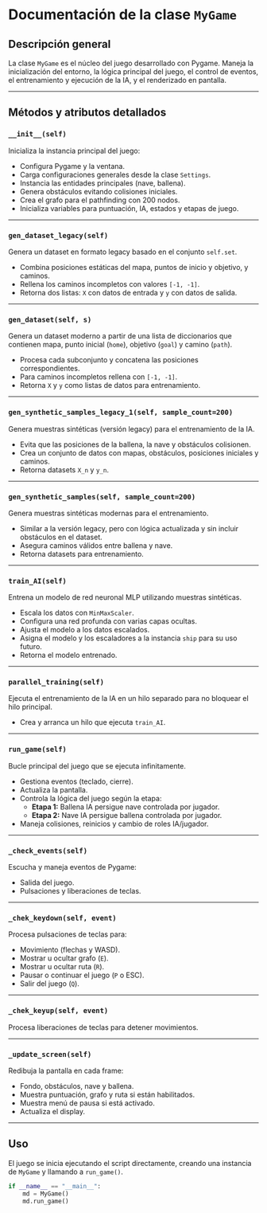 # Documentación de la clase `MyGame`

## Descripción general

La clase `MyGame` es el núcleo del juego desarrollado con Pygame. Maneja la inicialización del entorno, la lógica principal del juego, el control de eventos, el entrenamiento y ejecución de la IA, y el renderizado en pantalla.

---

## Métodos y atributos detallados

### `__init__(self)`

Inicializa la instancia principal del juego:

- Configura Pygame y la ventana.
- Carga configuraciones generales desde la clase `Settings`.
- Instancia las entidades principales (nave, ballena).
- Genera obstáculos evitando colisiones iniciales.
- Crea el grafo para el pathfinding con 200 nodos.
- Inicializa variables para puntuación, IA, estados y etapas de juego.

---

### `gen_dataset_legacy(self)`

Genera un dataset en formato legacy basado en el conjunto `self.set`.

- Combina posiciones estáticas del mapa, puntos de inicio y objetivo, y caminos.
- Rellena los caminos incompletos con valores `[-1, -1]`.
- Retorna dos listas: `X` con datos de entrada y `y` con datos de salida.

---

### `gen_dataset(self, s)`

Genera un dataset moderno a partir de una lista de diccionarios que contienen mapa, punto inicial (`home`), objetivo (`goal`) y camino (`path`).

- Procesa cada subconjunto y concatena las posiciones correspondientes.
- Para caminos incompletos rellena con `[-1, -1]`.
- Retorna `X` y `y` como listas de datos para entrenamiento.

---

### `gen_synthetic_samples_legacy_1(self, sample_count=200)`

Genera muestras sintéticas (versión legacy) para el entrenamiento de la IA.

- Evita que las posiciones de la ballena, la nave y obstáculos colisionen.
- Crea un conjunto de datos con mapas, obstáculos, posiciones iniciales y caminos.
- Retorna datasets `X_n` y `y_n`.

---

### `gen_synthetic_samples(self, sample_count=200)`

Genera muestras sintéticas modernas para el entrenamiento.

- Similar a la versión legacy, pero con lógica actualizada y sin incluir obstáculos en el dataset.
- Asegura caminos válidos entre ballena y nave.
- Retorna datasets para entrenamiento.

---

### `train_AI(self)`

Entrena un modelo de red neuronal MLP utilizando muestras sintéticas.

- Escala los datos con `MinMaxScaler`.
- Configura una red profunda con varias capas ocultas.
- Ajusta el modelo a los datos escalados.
- Asigna el modelo y los escaladores a la instancia `ship` para su uso futuro.
- Retorna el modelo entrenado.

---

### `parallel_training(self)`

Ejecuta el entrenamiento de la IA en un hilo separado para no bloquear el hilo principal.

- Crea y arranca un hilo que ejecuta `train_AI`.

---

### `run_game(self)`

Bucle principal del juego que se ejecuta infinitamente.

- Gestiona eventos (teclado, cierre).
- Actualiza la pantalla.
- Controla la lógica del juego según la etapa:
  - **Etapa 1:** Ballena IA persigue nave controlada por jugador.
  - **Etapa 2:** Nave IA persigue ballena controlada por jugador.
- Maneja colisiones, reinicios y cambio de roles IA/jugador.

---

### `_check_events(self)`

Escucha y maneja eventos de Pygame:

- Salida del juego.
- Pulsaciones y liberaciones de teclas.

---

### `_chek_keydown(self, event)`

Procesa pulsaciones de teclas para:

- Movimiento (flechas y WASD).
- Mostrar u ocultar grafo (`E`).
- Mostrar u ocultar ruta (`R`).
- Pausar o continuar el juego (`P` o ESC).
- Salir del juego (`Q`).

---

### `_chek_keyup(self, event)`

Procesa liberaciones de teclas para detener movimientos.

---

### `_update_screen(self)`

Redibuja la pantalla en cada frame:

- Fondo, obstáculos, nave y ballena.
- Muestra puntuación, grafo y ruta si están habilitados.
- Muestra menú de pausa si está activado.
- Actualiza el display.

---

## Uso

El juego se inicia ejecutando el script directamente, creando una instancia de `MyGame` y llamando a `run_game()`.

```python
if __name__ == "__main__":
    md = MyGame()
    md.run_game()
